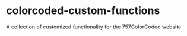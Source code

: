 # colorcoded-custom-functions
A collection of customized functionality for the 757ColorCoded website
